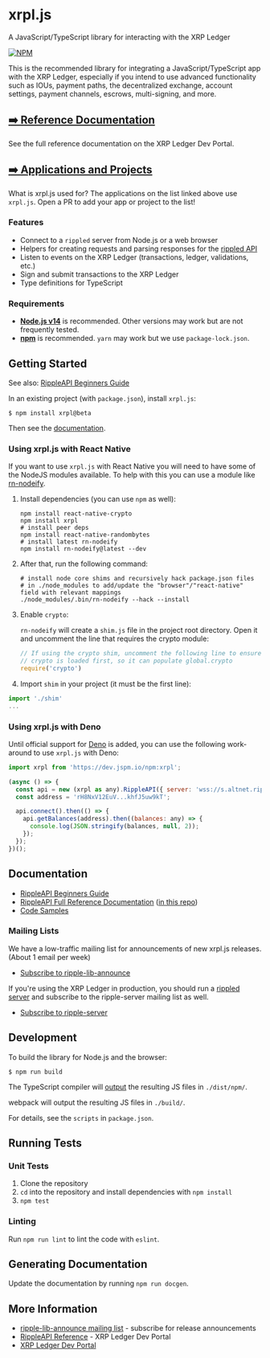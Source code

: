 # xrpl.js

A JavaScript/TypeScript library for interacting with the XRP Ledger

[![NPM](https://nodei.co/npm/xrpl.png)](https://www.npmjs.org/package/xrpl)

This is the recommended library for integrating a JavaScript/TypeScript app with the XRP Ledger, especially if you intend to use advanced functionality such as IOUs, payment paths, the decentralized exchange, account settings, payment channels, escrows, multi-signing, and more.

## [➡️ Reference Documentation](https://xrpl.org/rippleapi-reference.html)

See the full reference documentation on the XRP Ledger Dev Portal.

## [➡️ Applications and Projects](APPLICATIONS.md)

What is xrpl.js used for? The applications on the list linked above use `xrpl.js`. Open a PR to add your app or project to the list!

### Features

+ Connect to a `rippled` server from Node.js or a web browser
+ Helpers for creating requests and parsing responses for the [rippled API](https://developers.ripple.com/rippled-api.html)
+ Listen to events on the XRP Ledger (transactions, ledger, validations, etc.)
+ Sign and submit transactions to the XRP Ledger
+ Type definitions for TypeScript

### Requirements

+ **[Node.js v14](https://nodejs.org/)** is recommended. Other versions may work but are not frequently tested.
+ **[npm](https://www.npmjs.com/)** is recommended. `yarn` may work but we use `package-lock.json`.

## Getting Started

See also: [RippleAPI Beginners Guide](https://xrpl.org/get-started-with-rippleapi-for-javascript.html)

In an existing project (with `package.json`), install `xrpl.js`:
```
$ npm install xrpl@beta
```

Then see the [documentation](#documentation).

### Using xrpl.js with React Native

If you want to use `xrpl.js` with React Native you will need to have some of the NodeJS modules available. To help with this you can use a module like [rn-nodeify](https://github.com/tradle/rn-nodeify).

1. Install dependencies (you can use `npm` as well):

    ```shell
    npm install react-native-crypto
    npm install xrpl
    # install peer deps
    npm install react-native-randombytes
    # install latest rn-nodeify
    npm install rn-nodeify@latest --dev
    ```

2. After that, run the following command:

    ```shell
    # install node core shims and recursively hack package.json files
    # in ./node_modules to add/update the "browser"/"react-native" field with relevant mappings
    ./node_modules/.bin/rn-nodeify --hack --install
    ```

3. Enable `crypto`:

    `rn-nodeify` will create a `shim.js` file in the project root directory.
    Open it and uncomment the line that requires the crypto module:

    ```javascript
    // If using the crypto shim, uncomment the following line to ensure
    // crypto is loaded first, so it can populate global.crypto
    require('crypto')
    ```

4. Import `shim` in your project (it must be the first line):

  ```javascript
  import './shim'
  ...
  ```

### Using xrpl.js with Deno

Until official support for [Deno](https://deno.land) is added, you can use the following work-around to use `xrpl.js` with Deno:

```javascript
import xrpl from 'https://dev.jspm.io/npm:xrpl';

(async () => {
  const api = new (xrpl as any).RippleAPI({ server: 'wss://s.altnet.rippletest.net:51233' });
  const address = 'rH8NxV12EuV...khfJ5uw9kT';

  api.connect().then(() => {
    api.getBalances(address).then((balances: any) => {
      console.log(JSON.stringify(balances, null, 2));
    });
  });
})();
```

## Documentation

+ [RippleAPI Beginners Guide](https://xrpl.org/get-started-with-rippleapi-for-javascript.html)
+ [RippleAPI Full Reference Documentation](https://xrpl.org/rippleapi-reference.html) ([in this repo](https://github.com/ripple/ripple-lib/blob/develop/docs/index.md))
+ [Code Samples](https://github.com/ripple/ripple-lib/tree/develop/docs/samples)

### Mailing Lists

We have a low-traffic mailing list for announcements of new xrpl.js releases. (About 1 email per week)

+ [Subscribe to ripple-lib-announce](https://groups.google.com/forum/#!forum/ripple-lib-announce)

If you're using the XRP Ledger in production, you should run a [rippled server](https://github.com/ripple/rippled) and subscribe to the ripple-server mailing list as well.

+ [Subscribe to ripple-server](https://groups.google.com/forum/#!forum/ripple-server)

## Development

To build the library for Node.js and the browser:
```
$ npm run build
```

The TypeScript compiler will [output](./tsconfig.json#L7) the resulting JS files in `./dist/npm/`.

webpack will output the resulting JS files in `./build/`.

For details, see the `scripts` in `package.json`.

## Running Tests

### Unit Tests

1. Clone the repository
2. `cd` into the repository and install dependencies with `npm install`
3. `npm test`

### Linting

Run `npm run lint` to lint the code with `eslint`.

## Generating Documentation

Update the documentation by running `npm run docgen`.

## More Information

+ [ripple-lib-announce mailing list](https://groups.google.com/forum/#!forum/ripple-lib-announce) - subscribe for release announcements
+ [RippleAPI Reference](https://xrpl.org/rippleapi-reference.html) - XRP Ledger Dev Portal
+ [XRP Ledger Dev Portal](https://xrpl.org/)
